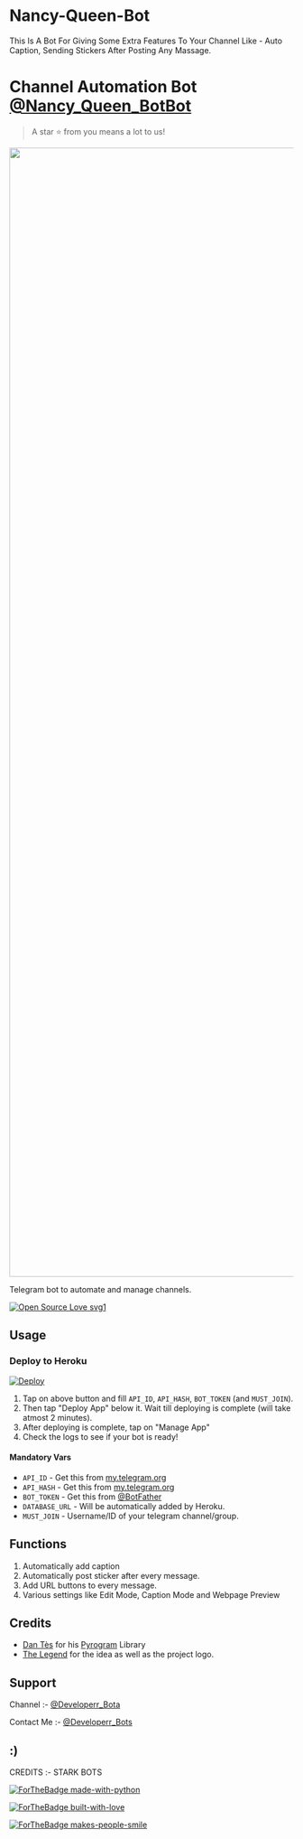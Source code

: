 # Nancy-Queen-Bot
This Is A Bot For Giving Some Extra Features To Your Channel Like - Auto Caption, Sending Stickers After Posting Any Massage.

# Channel Automation Bot [@Nancy_Queen_BotBot](https://t.me/Nancy_Queen_BotBot)

> A star ⭐ from you means a lot to us!

<p align="center"><a href="https://github.com/SohanRaz/Nancy-Queen-Bot"><img src="https://telegra.ph/file/25ed000941afb6d0561a1.jpg" width="2000"></a></p>

Telegram bot to automate and manage channels.

[![Open Source Love svg1](https://badges.frapsoft.com/os/v1/open-source.svg?v=103)](https://github.com/ellerbrock/open-source-badges/)

## Usage

### Deploy to Heroku

[![Deploy](https://www.herokucdn.com/deploy/button.svg)](https://heroku.com/deploy?template=https://github.com/sohanraz/nancy-queen-Bot)

1. Tap on above button and fill `API_ID`, `API_HASH`, `BOT_TOKEN` (and `MUST_JOIN`).
2. Then tap "Deploy App" below it. Wait till deploying is complete (will take atmost 2 minutes).
3. After deploying is complete, tap on "Manage App"
4. Check the logs to see if your bot is ready!


#### Mandatory Vars

- `API_ID` - Get this from [my.telegram.org](https://my.telegram.org/auth)
- `API_HASH` - Get this from [my.telegram.org](https://my.telegram.org/auth)
- `BOT_TOKEN` - Get this from [@BotFather](https://t.me/BotFather)
- `DATABASE_URL` - Will be automatically added by Heroku.
- `MUST_JOIN` - Username/ID of your telegram channel/group.

## Functions

1) Automatically add caption
2) Automatically post sticker after every message.
3) Add URL buttons to every message.
4) Various settings like Edit Mode, Caption Mode and Webpage Preview


## Credits

- [Dan Tès](https://github.com/delivrance) for his [Pyrogram](https://docs.pyrogram.org) Library
- [The Legend](https://github.com/thelegend-16) for the idea as well as the project logo.

## Support

Channel :- [@Developerr_Bota](https://t.me/Developerr_Bots)

Contact Me :- [@Developerr_Bots](https://t.me/Developerr_bots_support)

## :)
CREDITS :- STARK BOTS

[![ForTheBadge made-with-python](http://ForTheBadge.com/images/badges/made-with-python.svg)](https://www.python.org/)

[![ForTheBadge built-with-love](http://ForTheBadge.com/images/badges/built-with-love.svg)](https://github.com/Sohanraz/nancy-queen-Bot)

[![ForTheBadge makes-people-smile](http://ForTheBadge.com/images/badges/makes-people-smile.svg)](https://github.com/Sohanraz/nancy-queen-Bot)




